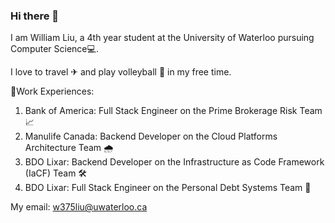 ### Hi there 👋
I am William Liu, a 4th year student at the University of Waterloo pursuing Computer Science💻.

I love to travel ✈ and play volleyball 🏐 in my free time.

📝Work Experiences:

1. Bank of America: Full Stack Engineer on the Prime Brokerage Risk Team 📈
2. Manulife Canada: Backend Developer on the Cloud Platforms Architecture Team 🌧️
3. BDO Lixar: Backend Developer on the Infrastructure as Code Framework (IaCF) Team 🛠️
4. BDO Lixar: Full Stack Engineer on the Personal Debt Systems Team 🏦

My email: w375liu@uwaterloo.ca

<!--
**w1ll18m/w1ll18m** is a ✨ _special_ ✨ repository because its `README.md` (this file) appears on your GitHub profile.

Here are some ideas to get you started:

- 🔭 I’m currently working on ...
- 🌱 I’m currently learning ...
- 👯 I’m looking to collaborate on ...
- 🤔 I’m looking for help with ...
- 💬 Ask me about ...
- 📫 How to reach me: ...
- 😄 Pronouns: ...
- ⚡ Fun fact: ...
-->
